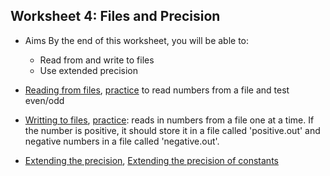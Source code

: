 ## Worksheet 4: Files and Precision

- Aims
  By the end of this worksheet, you will be able to:
  - Read from and write to files
  - Use extended precision

- [Reading from files](4.1.f95), [practice](4.2.f95) to read numbers from a file and test even/odd
- [Writting to files](4.3.f95), [practice](4.4.f95): reads in numbers from a file one at a time. If the number is positive, it should  store it in a file called 'positive.out' and negative numbers in a file called 'negative.out'.
- [Extending the precision](4.5.f95), [Extending the precision of constants](4.6.f95)
